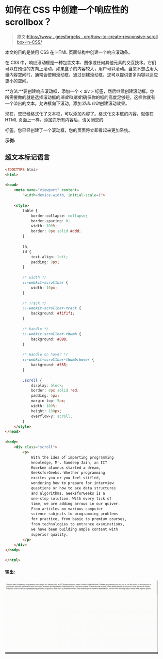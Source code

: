 # 如何在 CSS 中创建一个响应性的 scrollbox？

> 原文:[https://www . geesforgeks . org/how-to-create-responsive-scroll box-in-CSS/](https://www.geeksforgeeks.org/how-to-create-a-responsive-scrollbox-in-css/)

本文的目的是使用 CSS 在 HTML 页面结构中创建一个响应滚动条。

在 CSS 中，响应滚动框是一种包含文本、图像或任何其他元素的交互技术。它们可以在预设的方向上滚动，如果盒子的内容较大，用户可以滚动。当您不想占用大量内容空间时，通常会使用滚动框。通过创建滚动框，您可以提供更多内容以适应更小的空间。

**方法:**要创建响应滚动框，添加一个 *< div >* 标签，然后继续创建滚动框。你所需要做的就是选择滚动框的*高度*和*宽度*(确保你的框的高度足够短，这样你就有一个溢出的文本，允许框向下滚动。添加*溢出:自动*创建滚动效果。

现在，您已经格式化了文本框，可以添加内容了。格式化文本框的内容，就像在 HTML 页面上一样。添加完所有内容后，请关闭您的

标签。您已经创建了一个滚动框，您的页面将立即看起来更加系统。

**示例:**

## 超文本标记语言

```html
<!DOCTYPE html>
<html>

<head>
    <meta name="viewport" content=
        "width=device-width, initial-scale=1">

    <style>
        table {
            border-collapse: collapse;
            border-spacing: 0;
            width: 100%;
            border: 0px solid #ddd;
        }

        th,
        td {
            text-align: left;
            padding: 8px;
        }

        /* width */        
        ::-webkit-scrollbar {
            width: 10px;
        }

        /* Track */
        ::-webkit-scrollbar-track {
            background: #f1f1f1;
        }

        /* Handle */
        ::-webkit-scrollbar-thumb {
            background: #888;
        }

        /* Handle on hover */
        ::-webkit-scrollbar-thumb:hover {
            background: #555;
        }

        .scroll {
            display: block;
            border: 0px solid red;
            padding: 5px;
            margin-top: 5px;
            width: 100%;
            height: 100px;
            overflow-y: scroll;
        }
    </style>
</head>

<body>
    <div class="scroll">
        <p>
            With the idea of imparting programming 
            knowledge, Mr. Sandeep Jain, an IIT 
            Roorkee alumnus started a dream, 
            GeeksforGeeks. Whether programming 
            excites you or you feel stifled, 
            wondering how to prepare for interview 
            questions or how to ace data structures 
            and algorithms, GeeksforGeeks is a 
            one-stop solution. With every tick of 
            time, we are adding arrows in our quiver.
            From articles on various computer 
            science subjects to programming problems 
            for practice, from basic to premium courses,
            from technologies to entrance examinations, 
            we have been building ample content with 
            superior quality.
        </p>
    </div>
</body>

</html>
```

#### 输出:

![](img/ef96ae93eee4533a39a21a94dd77b6bc.png)